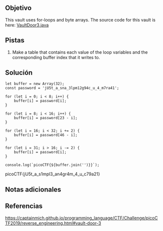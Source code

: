 ## Objetivo
This vault uses for-loops and byte arrays. The source code for this vault is here: [VaultDoor3.java](https://jupiter.challenges.picoctf.org/static/a4018cec1446761cb2e8cce05db925fa/VaultDoor3.java)

## Pistas
1. Make a table that contains each value of the loop variables and the corresponding buffer index that it writes to.


## Solución
```
let buffer = new Array(32);
const password = 'jU5t_a_sna_3lpm12g94c_u_4_m7ra41';

for (let i = 0; i < 8; i++) {
    buffer[i] = password[i];
}

for (let i = 8; i < 16; i++) {
    buffer[i] = password[23 - i];
}

for (let i = 16; i < 32; i += 2) {
    buffer[i] = password[46 - i];
}

for (let i = 31; i > 16; i -= 2) {
    buffer[i] = password[i];
}

console.log(`picoCTF{${buffer.join('')}}`);
```

picoCTF{jU5t_a_s1mpl3_an4gr4m_4_u_c79a21}

## Notas adicionales

## Referencias
https://captainmich.github.io/programming_language/CTF/Challenge/picoCTF2019/reverse_engineering.html#vault-door-3




